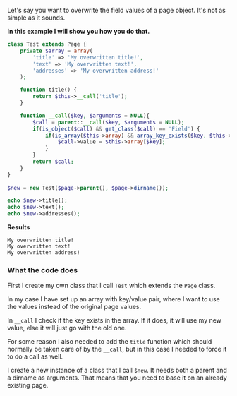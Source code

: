 Let's say you want to overwrite the field values of a page object. It's not as simple as it sounds.

**In this example I will show you how you do that.**

```php
class Test extends Page {
	private $array = array(
		'title' => 'My overwritten title!',
		'text' => 'My overwritten text!',
		'addresses' => 'My overwritten address!'
	);

	function title() {
		return $this->__call('title');
	}

	function __call($key, $arguments = NULL){
		$call = parent::__call($key, $arguments = NULL);
		if(is_object($call) && get_class($call) == 'Field') {
			if(is_array($this->array) && array_key_exists($key, $this->array)) {
				$call->value = $this->array[$key];
			}
		}
		return $call;
	}
}
	
$new = new Test($page->parent(), $page->dirname());

echo $new->title();
echo $new->text();
echo $new->addresses();
```

**Results**

```text
My overwritten title!
My overwritten text!
My overwritten address!
```

### What the code does

First I create my own class that I call `Test` which extends the `Page` class.

In my case I have set up an array with key/value pair, where I want to use the values instead of the original page values.

In `__call` I check if the key exists in the array. If it does, it will use my new value, else it will just go with the old one.

For some reason I also needed to add the `title` function which should normally be taken care of by the `__call`, but in this case I needed to force it to do a call as well.

I create a new instance of a class that I call `$new`. It needs both a parent and a dirname as arguments. That means that you need to base it on an already existing page.